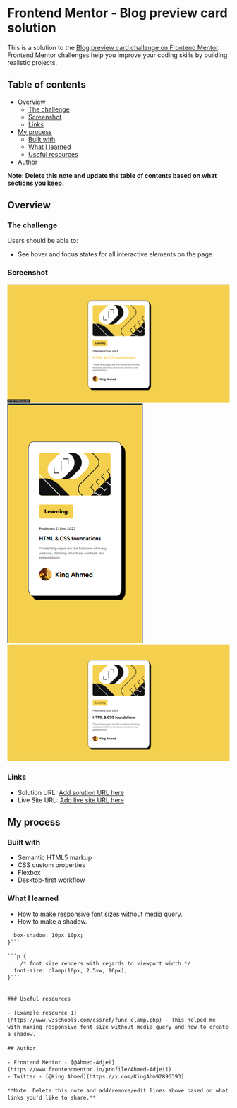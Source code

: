 # Frontend Mentor - Blog preview card solution

This is a solution to the [Blog preview card challenge on Frontend Mentor](https://www.frontendmentor.io/challenges/blog-preview-card-ckPaj01IcS). Frontend Mentor challenges help you improve your coding skills by building realistic projects. 

## Table of contents

- [Overview](#overview)
  - [The challenge](#the-challenge)
  - [Screenshot](#screenshot)
  - [Links](#links)
- [My process](#my-process)
  - [Built with](#built-with)
  - [What I learned](#what-i-learned)
  - [Useful resources](#useful-resources)
- [Author](#author)

**Note: Delete this note and update the table of contents based on what sections you keep.**

## Overview

### The challenge

Users should be able to:

- See hover and focus states for all interactive elements on the page

### Screenshot

![active state](./Designs/active-state.png)
![mobile](./Designs/mobile.png)
![desktop](./Designs/desktop.png)


### Links

- Solution URL: [Add solution URL here](https://github.com/Ahmed-Adjei1/Blog-Preview-Card)
- Live Site URL: [Add live site URL here](https://ahmed-adjei1.github.io/Blog-Preview-Card/)

## My process

### Built with

- Semantic HTML5 markup
- CSS custom properties
- Flexbox
- Desktop-first workflow

### What I learned

- How to make responsive font sizes without media query.
- How to make a shadow.

```.container {
  box-shadow: 10px 10px;
}```

```p {
    /* font size renders with regards to viewport width */
  font-size: clamp(10px, 2.5vw, 16px);
}```


### Useful resources

- [Example resource 1](https://www.w3schools.com/cssref/func_clamp.php) - This helped me with making responsive font size without media query and how to create a shadow.

## Author

- Frontend Mentor - [@Ahmed-Adjei](https://www.frontendmentor.io/profile/Ahmed-Adjei1)
- Twitter - [@King Ahmed](https://x.com/KingAhm92896393)

**Note: Delete this note and add/remove/edit lines above based on what links you'd like to share.**
